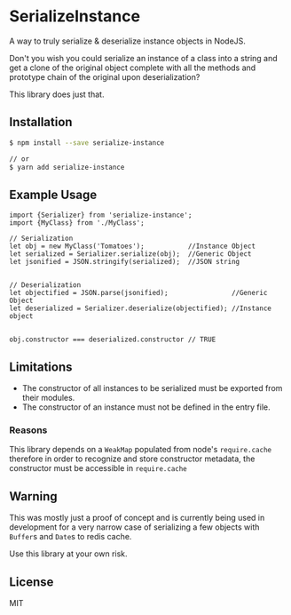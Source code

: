 # SerializeInstance
A way to truly serialize & deserialize instance objects in NodeJS.

Don't you wish you could serialize an instance of a class into a string
and get a clone of the original object complete with all the methods
and prototype chain of the original upon deserialization?

This library does just that.

## Installation

```bash
$ npm install --save serialize-instance

// or
$ yarn add serialize-instance
```


## Example Usage

```JS
import {Serializer} from 'serialize-instance';
import {MyClass} from './MyClass';

// Serialization
let obj = new MyClass('Tomatoes');           //Instance Object
let serialized = Serializer.serialize(obj);  //Generic Object
let jsonified = JSON.stringify(serialized);  //JSON string


// Deserialization
let objectified = JSON.parse(jsonified);                //Generic Object
let deserialized = Serializer.deserialize(objectified); //Instance object


obj.constructor === deserialized.constructor // TRUE
```



## Limitations

- The constructor of all instances to be serialized must be exported from their modules.
- The constructor of an instance must not be defined in the entry file.

### Reasons

This library depends on a `WeakMap` populated from node's `require.cache`
therefore in order to recognize and store constructor metadata,
the constructor must be accessible in `require.cache`




## Warning

This was mostly just a proof of concept and is currently being used in
development for a very narrow case of serializing a few objects with `Buffer`s
and `Date`s to redis cache.

Use this library at your own risk.



## License
MIT